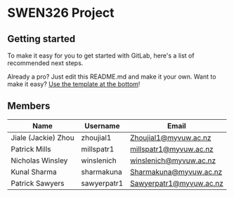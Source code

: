 # SWEN326 Project



## Getting started

To make it easy for you to get started with GitLab, here's a list of recommended next steps.

Already a pro? Just edit this README.md and make it your own. Want to make it easy? [Use the template at the bottom](#editing-this-readme)!

## Members
| Name | Username | Email |
| --- | --- | --- |
| Jiale (Jackie) Zhou | zhoujial1 | Zhoujial1@myvuw.ac.nz |
| Patrick Mills | millspatr1 | millspatr1@myvuw.ac.nz |
| Nicholas Winsley | winslenich | winslenich@myvuw.ac.nz |
| Kunal Sharma | sharmakuna | Sharmakuna@myvuw.ac.nz |
| Patrick Sawyers | sawyerpatr1 | Sawyerpatr1@myvuw.ac.nz |



